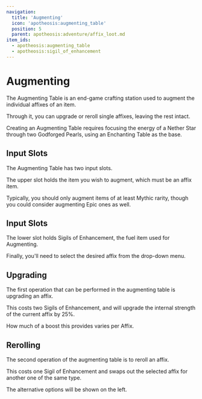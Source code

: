 ```yaml
---
navigation:
  title: 'Augmenting'
  icon: 'apotheosis:augmenting_table'
  position: 5
  parent: apotheosis:adventure/affix_loot.md
item_ids:
  - apotheosis:augmenting_table
  - apotheosis:sigil_of_enhancement
---
```


# Augmenting

The <Color id="blue">Augmenting Table</Color> is an end-game crafting station used to augment the individual affixes of an item.

Through it, you can upgrade or reroll single affixes, leaving the rest intact.

Creating an Augmenting Table requires focusing the energy of a <Color id="blue">Nether Star</Color> through two <Color id="blue">Godforged Pearls</Color>, using an <Color id="blue">Enchanting Table</Color> as the base.

<Recipe id="apotheosis:augmenting_table" />

## Input Slots

The Augmenting Table has two input slots.

The upper slot holds the item you wish to augment, which must be an affix item.

Typically, you should only augment items of at least <Color id="mythic">Mythic</Color> rarity, though you could consider augmenting <Color id="epic">Epic</Color> ones as well.

## Input Slots

The lower slot holds <Color id="blue">Sigils of Enhancement</Color>, the fuel item used for Augmenting.

Finally, you'll need to select the desired affix from the drop-down menu.

<Recipe id="apotheosis:sigil_of_enhancement" />

## Upgrading

The first operation that can be performed in the augmenting table is upgrading an affix.

This costs two <Color id="blue">Sigils of Enhancement</Color>, and will upgrade the internal strength of the current affix by 25%.

How much of a boost this provides varies per Affix.

## Rerolling

The second operation of the augmenting table is to reroll an affix.

This costs one <Color id="blue">Sigil of Enhancement</Color> and swaps out the selected affix for another one of the same type.

The alternative options will be shown on the left.
